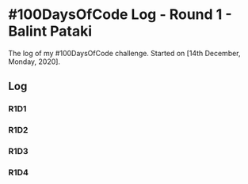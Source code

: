 # #100DaysOfCode Log - Round 1 - Balint Pataki

The log of my #100DaysOfCode challenge. Started on [14th December, Monday, 2020].

## Log

### R1D1 


### R1D2


### R1D3 


### R1D4
